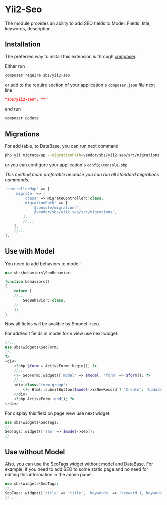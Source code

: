 Yii2-Seo
==========

The module provides an ability to add SEO fields to Model. Fields: title, keywords, description.

Installation
------------

The preferred way to install this extension is through [composer](http://getcomposer.org/download/).

Either run
```bash
composer require sbs/yii2-seo
```

or add to the require section of your application's `composer.json` file next line 
```json
"sbs/yii2-seo": "*"
```

and run
```bash
composer update
```

Migrations
----------

For add table, to DataBase, you can run next command  
```bash
php yii migrate/up --migrationPath=vendor/sbs/yii2-seo/src/migrations
```

or you can configure your application's `config\console.php`

*This method more preferable because you can run all standard migrations commands.*
```php
'controllerMap' => [
    'migrate' => [
        'class' => MigrateController::class,
        'migrationPath' => [
            '@console/migrations',
            '@vendor/sbs/yii2-seo/src/migrations',
        ],
        //...
    ],
    //...
],
```

Use with Model
--------------

You need to add behaviors to model:

```php
use sbs\behaviors\SeoBehavior;

function behaviors()
{
    return [
    //...
        SeoBehavior::class,
    //...
    ];
}
```

Now all fields will be avalible by $model->seo.

For add/edit fields in model form view use next widget:

```php
//...
use sbs\widgets\SeoForm;
//...
?>
<div>
    <?php $form = ActiveForm::begin(); ?>
    //...
    <?= SeoForm::widget(['model' => $model, 'form' => $form]); ?>
    //...
    <div class="form-group">
        <?= Html::submitButton($model->isNewRecord ? 'Create': 'Update'); ?>
    </div>
    <?php ActiveForm::end(); ?>
</div>
```

For display this field on page view use next widget:

```php
use sbs\widgets\SeoTags;
//...
SeoTags::widget(['seo' => $model->seo]);
// ...
``` 

Use without Model
-----------------
Also, you can use the SeoTags widget without model and DataBase.
For example, if you need to add SEO to some static page and no need for editing this information in the admin panel:

```php
use sbs\widgets\SeoTags;
//...
SeoTags::widget(['title' => 'title', 'keywords' => 'keyword 1, keyword 2', 'description' => 'your description']);
// ...
``` 
